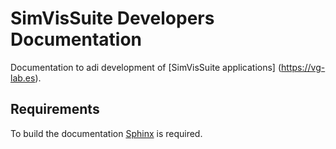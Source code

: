 # SimVisSuite Developers Documentation

Documentation to adi development of [SimVisSuite applications] (https://vg-lab.es).

## Requirements

To build the documentation [Sphinx](https://www.sphinx-doc.org/en/master/) is required. 
